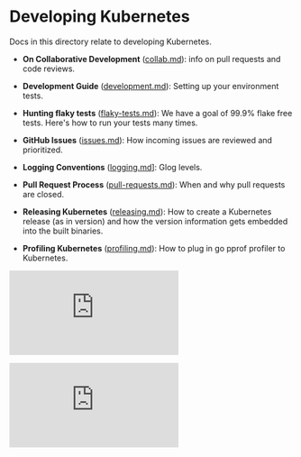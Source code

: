 # Developing Kubernetes

Docs in this directory relate to developing Kubernetes.

* **On Collaborative Development** ([collab.md](collab.md)): info on pull requests and code reviews.

* **Development Guide** ([development.md](development.md)): Setting up your environment tests.

* **Hunting flaky tests** ([flaky-tests.md](flaky-tests.md)): We have a goal of 99.9% flake free tests.
  Here's how to run your tests many times.

* **GitHub Issues** ([issues.md](issues.md)): How incoming issues are reviewed and prioritized.

* **Logging Conventions** ([logging.md](logging.md)]: Glog levels.

* **Pull Request Process** ([pull-requests.md](pull-requests.md)): When and why pull requests are closed.

* **Releasing Kubernetes** ([releasing.md](releasing.md)): How to create a Kubernetes release (as in version)
  and how the version information gets embedded into the built binaries.

* **Profiling Kubernetes** ([profiling.md](profiling.md)): How to plug in go pprof profiler to Kubernetes.


[![Analytics](https://kubernetes-site.appspot.com/UA-36037335-10/GitHub/docs/devel/README.md?pixel)]()


[![Analytics](https://kubernetes-site.appspot.com/UA-36037335-10/GitHub/release-0.19.0/docs/devel/README.md?pixel)]()
